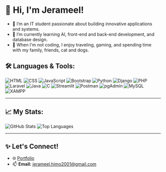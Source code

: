 # 👋 Hi, I'm Jerameel!
- 🔭 I’m an IT student passionate about building innovative applications and systems.
- 🌱 I’m currently learning AI, front-end and back-end development, and database design.
- 🐾 When I'm not coding, I enjoy traveling, gaming, and spending time with my family, friends, cat and dogs.

## 🛠️ Languages & Tools:
![HTML](https://img.shields.io/badge/HTML-orange?style=for-the-badge&logo=html5&logoColor=white)
![CSS](https://img.shields.io/badge/CSS-blue?style=for-the-badge&logo=css3&logoColor=white)
![JavaScript](https://img.shields.io/badge/JavaScript-yellow?style=for-the-badge&logo=javascript&logoColor=black)
![Bootstrap](https://img.shields.io/badge/Bootstrap-purple?style=for-the-badge&logo=bootstrap&logoColor=white)
![Python](https://img.shields.io/badge/Python-blue?style=for-the-badge&logo=python&logoColor=white)
![Django](https://img.shields.io/badge/Django-green?style=for-the-badge&logo=django&logoColor=white)
![PHP](https://img.shields.io/badge/PHP-violet?style=for-the-badge&logo=php&logoColor=white)
![Laravel](https://img.shields.io/badge/Laravel-red?style=for-the-badge&logo=laravel&logoColor=white)
![Java](https://img.shields.io/badge/Java-lightblue?style=for-the-badge&logo=java&logoColor=white)
![C](https://img.shields.io/badge/C-blue?style=for-the-badge&logo=c&logoColor=white)
![Streamlit](https://img.shields.io/badge/Streamlit-red?style=for-the-badge&logo=streamlit&logoColor=white)
![Postman](https://img.shields.io/badge/Postman-orange?style=for-the-badge&logo=postman&logoColor=white)
![pgAdmin](https://img.shields.io/badge/pgAdmin-blue?style=for-the-badge&logo=postgresql&logoColor=white)
![MySQL](https://img.shields.io/badge/MySQL-lightblue?style=for-the-badge&logo=mysql&logoColor=white)
![XAMPP](https://img.shields.io/badge/XAMPP-orange?style=for-the-badge&logo=xampp&logoColor=white)

---

## 📈 My Stats:
![GitHub Stats](https://github-readme-stats.vercel.app/api?username=HimoJCode&show_icons=true&theme=dark)
![Top Languages](https://github-readme-stats.vercel.app/api/top-langs/?username=HimoJCode&layout=compact&theme=dark)

---

## ✨ Let's Connect!
- 🌐 [Portfolio](https://himojcode.github.io/himoj18.github.io/)
- 📫 **Email:** [jerameel.himo2001@gmail.com](mailto:jerameel.himo2001@gmail.com)
